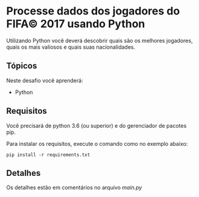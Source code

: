 # Processe dados dos jogadores do FIFA© 2017 usando Python

Utilizando Python você deverá descobrir quais são os melhores jogadores, quais os mais valiosos e quais suas nacionalidades.

## Tópicos

Neste desafio você aprenderá:

- Python

## Requisitos

Você precisará de python 3.6 (ou superior) e do gerenciador de pacotes pip.

Para instalar os requisitos, execute o comando como no exemplo abaixo:

    pip install -r requirements.txt

## Detalhes

Os detalhes estão em comentários no arquivo _main.py_
